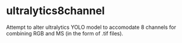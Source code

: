 # ultralytics8channel
Attempt to alter ultralytics YOLO model to accomodate 8 channels for combining RGB and MS (in the form of .tif files).
